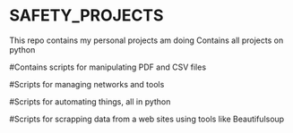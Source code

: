 # SAFETY_PROJECTS
This repo contains my personal projects am doing 
Contains all projects on python 

#Contains scripts for manipulating PDF and CSV  files

#Scripts for managing networks and tools

#Scripts for automating things, all in python

#Scripts for scrapping data from a web sites using tools like Beautifulsoup
